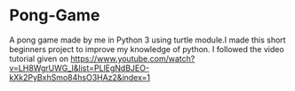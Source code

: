 # Pong-Game
A pong game made by me in Python 3 using turtle module.I made this short beginners project to improve my knowledge of python.
I followed the video tutorial given on https://www.youtube.com/watch?v=LH8WgrUWG_I&list=PLlEgNdBJEO-kXk2PyBxhSmo84hsO3HAz2&index=1
